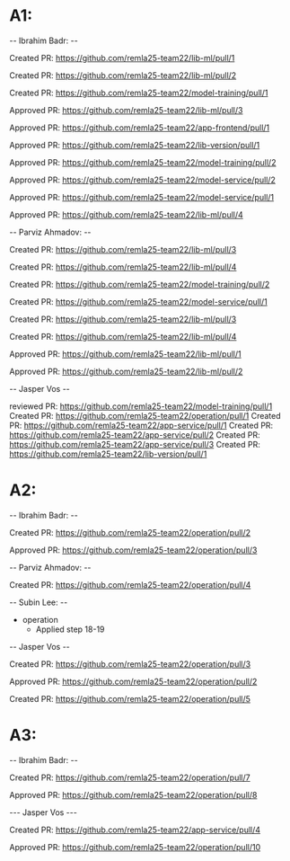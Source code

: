 # A1:

-- Ibrahim Badr: --

Created PR: https://github.com/remla25-team22/lib-ml/pull/1

Created PR: https://github.com/remla25-team22/lib-ml/pull/2

Created PR: https://github.com/remla25-team22/model-training/pull/1

Approved PR: https://github.com/remla25-team22/lib-ml/pull/3

Approved PR: https://github.com/remla25-team22/app-frontend/pull/1

Approved PR: https://github.com/remla25-team22/lib-version/pull/1

Approved PR: https://github.com/remla25-team22/model-training/pull/2

Approved PR: https://github.com/remla25-team22/model-service/pull/2

Approved PR: https://github.com/remla25-team22/model-service/pull/1

Approved PR: https://github.com/remla25-team22/lib-ml/pull/4



-- Parviz Ahmadov: --

Created PR: https://github.com/remla25-team22/lib-ml/pull/3

Created PR: https://github.com/remla25-team22/lib-ml/pull/4

Created PR: https://github.com/remla25-team22/model-training/pull/2

Created PR: https://github.com/remla25-team22/model-service/pull/1

Created PR: https://github.com/remla25-team22/lib-ml/pull/3

Created PR: https://github.com/remla25-team22/lib-ml/pull/4

Approved PR: https://github.com/remla25-team22/lib-ml/pull/1

Approved PR: https://github.com/remla25-team22/lib-ml/pull/2


-- Jasper Vos --

reviewed PR: https://github.com/remla25-team22/model-training/pull/1
Created PR: https://github.com/remla25-team22/operation/pull/1
Created PR: https://github.com/remla25-team22/app-service/pull/1
Created PR: https://github.com/remla25-team22/app-service/pull/2
Created PR: https://github.com/remla25-team22/app-service/pull/3
Created PR: https://github.com/remla25-team22/lib-version/pull/1

# A2:

-- Ibrahim Badr: --

Created PR: https://github.com/remla25-team22/operation/pull/2

Approved PR: https://github.com/remla25-team22/operation/pull/3


-- Parviz Ahmadov: --

Created PR: https://github.com/remla25-team22/operation/pull/4

-- Subin Lee: --
 - operation
     - Applied step 18-19

-- Jasper Vos --

Created PR: https://github.com/remla25-team22/operation/pull/3

Approved PR: https://github.com/remla25-team22/operation/pull/2

Created PR: https://github.com/remla25-team22/operation/pull/5


  
# A3:

-- Ibrahim Badr: --

Created PR: https://github.com/remla25-team22/operation/pull/7

Approved PR: https://github.com/remla25-team22/operation/pull/8

--- Jasper Vos ---

Created PR: https://github.com/remla25-team22/app-service/pull/4

Approved PR: https://github.com/remla25-team22/operation/pull/10